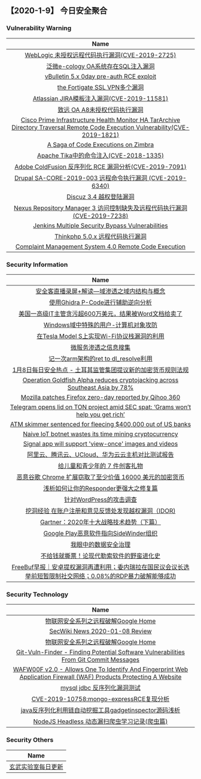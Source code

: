 
 ##   【2020-1-9】 今日安全聚合


###  						       							Vulnerability Warning

|                             Name                             |
| :----------------------------------------------------------: |
|[WebLogic 未授权远程代码执行漏洞(CVE-2019-2725)](https://www.seebug.org/vuldb/ssvid-98117)|
|[泛微e-cology OA系统存在SQL注入漏洞](https://www.seebug.org/vuldb/ssvid-98083)|
|[vBulletin 5.x 0day pre-auth RCE exploit](https://www.seebug.org/vuldb/ssvid-98077)|
|[the Fortigate SSL VPN多个漏洞](https://www.seebug.org/vuldb/ssvid-98056)|
|[Atlassian JIRA模板注入漏洞(CVE-2019-11581)](https://www.seebug.org/vuldb/ssvid-98021)|
|[致远 OA A8未授权代码执行漏洞](https://www.seebug.org/vuldb/ssvid-98012)|
|[Cisco Prime Infrastructure Health Monitor HA TarArchive Directory Traversal Remote Code Execution Vulnerability(CVE-2019-1821)](https://www.seebug.org/vuldb/ssvid-97958)|
|[A Saga of Code Executions on Zimbra](https://www.seebug.org/vuldb/ssvid-97866)|
|[Apache Tika中的命令注入(CVE-2018-1335)](https://www.seebug.org/vuldb/ssvid-97856)|
|[Adobe ColdFusion 反序列化 RCE 漏洞分析(CVE-2019-7091)](https://www.seebug.org/vuldb/ssvid-97855)|
|[Drupal SA-CORE-2019-003 远程命令执行漏洞 (CVE-2019-6340)](https://www.seebug.org/vuldb/ssvid-97819)|
|[Discuz 3.4 越权登陆漏洞](https://www.seebug.org/vuldb/ssvid-97815)|
|[Nexus Repository Manager 3 访问控制缺失及远程代码执行漏洞(CVE-2019-7238)](https://www.seebug.org/vuldb/ssvid-97809)|
|[Jenkins Multiple Security Bypass Vulnerabilities](https://www.seebug.org/vuldb/ssvid-97807)|
|[Thinkphp 5.0.x 远程代码执行漏洞](https://www.seebug.org/vuldb/ssvid-97767)|
|[Complaint Management System 4.0 Remote Code Execution](https://cxsecurity.com/issue/WLB-2020010057)|

### 						        							Security Information
|                             Name                                    |
| :----------------------------------------------------------: |
|[安全客直播录屏+解读—域渗透之域内结构与概念](https://www.anquanke.com/post/id/196238)|
|[使用Ghidra P-Code进行辅助逆向分析](https://www.anquanke.com/post/id/196851)|
|[美国一高级IT主管贪污超600万美元，结果被Word文档给卖了](https://www.anquanke.com/post/id/196874)|
|[Windows域中特殊的用户-计算机对象攻防](https://www.anquanke.com/post/id/196833)|
|[在Tesla Model S上实现Wi-Fi协议栈漏洞的利用](https://www.anquanke.com/post/id/196769)|
|[微服务渗透之信息搜集](https://www.anquanke.com/post/id/196599)|
|[记一次arm架构的ret to dl_resolve利用](https://www.anquanke.com/post/id/196442)|
|[1月8日每日安全热点 - 土耳其监管集团提议新的加密货币规则法规](https://www.anquanke.com/post/id/196724)|
|[Operation Goldfish Alpha reduces cryptojacking across Southeast Asia by 78%](https://www.zdnet.com/article/operation-goldfish-alpha-reduces-cryptojacking-across-southeast-asia-by-78/#ftag=RSSbaffb68)|
|[Mozilla patches Firefox zero-day reported by Qihoo 360](https://www.zdnet.com/article/mozilla-patches-firefox-zero-day-reported-by-qihoo-360/#ftag=RSSbaffb68)|
|[Telegram opens lid on TON project amid SEC spat: ‘Grams won’t help you get rich’](https://www.zdnet.com/article/telegram-opens-lid-on-ton-project-amid-sec-spat-grams-wont-help-you-get-rich/#ftag=RSSbaffb68)|
|[ATM skimmer sentenced for fleecing $400,000 out of US banks](https://www.zdnet.com/article/atm-skimmer-sentenced-for-fleecing-400000-out-of-new-jersey-banks/#ftag=RSSbaffb68)|
|[Naive IoT botnet wastes its time mining cryptocurrency](https://www.zdnet.com/article/naive-iot-botnet-wastes-its-time-mining-cryptocurrency/#ftag=RSSbaffb68)|
|[Signal app will support 'view-once' images and videos](https://www.zdnet.com/article/signal-app-will-support-view-once-images-and-videos/#ftag=RSSbaffb68)|
|[阿里云、腾讯云、UCloud、华为云云主机对比测试报告](https://linux.cn/article-11763-1.html?utm_source=rss&utm_medium=rss)|
|[给儿童和青少年的 7 件创客礼物](https://linux.cn/article-11762-1.html?utm_source=rss&utm_medium=rss)|
|[恶意谷歌 Chrome 扩展窃取了至少价值 16000 美元的加密货币](https://linux.cn/article-11761-1.html?utm_source=rss&utm_medium=rss)|
|[浅析如何让你的Responder更强大之修复篇](https://www.freebuf.com/sectool/219788.html)|
|[针对WordPress的攻击调查](https://www.freebuf.com/articles/network/224520.html)|
|[挖洞经验  在账户注册和意见反馈处发现越权漏洞（IDOR)](https://www.freebuf.com/vuls/223987.html)|
|[Gartner：2020年十大战略技术趋势（下篇）](https://www.freebuf.com/articles/paper/223963.html)|
|[Google Play恶意软件指向SideWinder组织](https://www.freebuf.com/articles/terminal/224707.html)|
|[我眼中的数据安全治理](https://www.freebuf.com/articles/database/224617.html)|
|[不给钱就撕票！论现代勒索软件的野蛮进化史](https://www.freebuf.com/articles/system/224099.html)|
|[FreeBuf早报｜安卓提权漏洞再遭利用；委内瑞拉在国民议会议长选举前短暂限制社交网络；0.08%的RDP暴力破解能够成功](https://www.freebuf.com/news/224831.html)|

### 						        							Security  Technology
|                             Name                                    |
| :----------------------------------------------------------: |
|[物联网安全系列之远程破解Google Home](https://security.tencent.com/index.php/blog/msg/141)|
|[SecWiki News 2020-01-08 Review](http://www.sec-wiki.com/?2020-01-08)|
|[物联网安全系列之远程破解Google Home](https://security.tencent.com/index.php/blog/msg/141)|
|[Git-Vuln-Finder - Finding Potential Software Vulnerabilities From Git Commit Messages](http://www.kitploit.com/2020/01/git-vuln-finder-finding-potential.html)|
|[WAFW00F v2.0 - Allows One To Identify And Fingerprint Web Application Firewall (WAF) Products Protecting A Website](http://www.kitploit.com/2020/01/wafw00f-v20-allows-one-to-identify-and.html)|
|[mysql jdbc 反序列化漏洞测试](http://xz.aliyun.com/t/7067)|
|[CVE-2019-10758:mongo-expressRCE复现分析](http://xz.aliyun.com/t/7056)|
|[java反序列化利用链自动挖掘工具gadgetinspector源码浅析](http://xz.aliyun.com/t/7058)|
|[NodeJS Headless 动态漏扫爬虫学习记录(爬虫篇)](http://xz.aliyun.com/t/7064)|

### 						        							Security  Others
|                             Name                                    |
| :----------------------------------------------------------: |
|[玄武实验室每日更新](https://weibo.com/p/1006065582522936/wenzhang?from=page_100606_profile&wvr=6&mod=wenzhangmore)|

